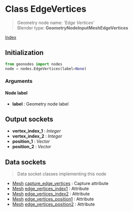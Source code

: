 
# Class EdgeVertices

> Geometry node name: _'Edge Vertices'_<br>Blender type:  **GeometryNodeInputMeshEdgeVertices**


[Index](/docs/index.md)

## Initialization


```python
from geonodes import nodes
node = nodes.EdgeVertices(label=None)
```


### Arguments


#### Node label



- **label** : Geometry node label



## Output sockets



- **vertex_index_1** : _Integer_
- **vertex_index_2** : _Integer_
- **position_1** : _Vector_
- **position_2** : _Vector_



## Data sockets

> Data socket classes implementing this node




- [Mesh](../sockets/Mesh.md) [capture_edge_vertices](../sockets/Mesh.md#capture_edge_vertices) : Capture attribute
- [Mesh](../sockets/Mesh.md) [edge_vertices_index1](../sockets/Mesh.md#edge_vertices_index1) : Attribute
- [Mesh](../sockets/Mesh.md) [edge_vertices_index2](../sockets/Mesh.md#edge_vertices_index2) : Attribute
- [Mesh](../sockets/Mesh.md) [edge_vertices_position1](../sockets/Mesh.md#edge_vertices_position1) : Attribute
- [Mesh](../sockets/Mesh.md) [edge_vertices_position2](../sockets/Mesh.md#edge_vertices_position2) : Attribute


